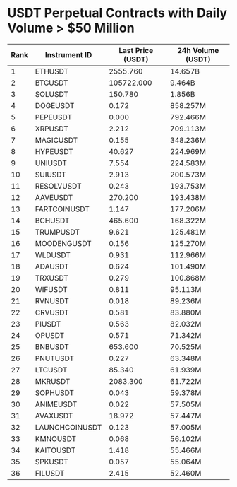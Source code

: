 # USDT Perpetual Contracts with Daily Volume > $50 Million

| Rank | Instrument ID | Last Price (USDT) | 24h Volume (USDT) |
|------|---------------|-------------------|-------------------|
| 1 | ETHUSDT | 2555.760 | 14.657B |
| 2 | BTCUSDT | 105722.000 | 9.464B |
| 3 | SOLUSDT | 150.780 | 1.856B |
| 4 | DOGEUSDT | 0.172 | 858.257M |
| 5 | PEPEUSDT | 0.000 | 792.466M |
| 6 | XRPUSDT | 2.212 | 709.113M |
| 7 | MAGICUSDT | 0.155 | 348.236M |
| 8 | HYPEUSDT | 40.627 | 224.969M |
| 9 | UNIUSDT | 7.554 | 224.583M |
| 10 | SUIUSDT | 2.913 | 200.573M |
| 11 | RESOLVUSDT | 0.243 | 193.753M |
| 12 | AAVEUSDT | 270.200 | 193.438M |
| 13 | FARTCOINUSDT | 1.147 | 177.206M |
| 14 | BCHUSDT | 465.600 | 168.322M |
| 15 | TRUMPUSDT | 9.621 | 125.481M |
| 16 | MOODENGUSDT | 0.156 | 125.270M |
| 17 | WLDUSDT | 0.931 | 112.966M |
| 18 | ADAUSDT | 0.624 | 101.490M |
| 19 | TRXUSDT | 0.279 | 100.868M |
| 20 | WIFUSDT | 0.811 | 95.113M |
| 21 | RVNUSDT | 0.018 | 89.236M |
| 22 | CRVUSDT | 0.581 | 83.880M |
| 23 | PIUSDT | 0.563 | 82.032M |
| 24 | OPUSDT | 0.571 | 71.342M |
| 25 | BNBUSDT | 653.600 | 70.525M |
| 26 | PNUTUSDT | 0.227 | 63.348M |
| 27 | LTCUSDT | 85.340 | 61.939M |
| 28 | MKRUSDT | 2083.300 | 61.722M |
| 29 | SOPHUSDT | 0.043 | 59.378M |
| 30 | ANIMEUSDT | 0.022 | 57.505M |
| 31 | AVAXUSDT | 18.972 | 57.447M |
| 32 | LAUNCHCOINUSDT | 0.123 | 57.005M |
| 33 | KMNOUSDT | 0.068 | 56.102M |
| 34 | KAITOUSDT | 1.418 | 55.466M |
| 35 | SPKUSDT | 0.057 | 55.064M |
| 36 | FILUSDT | 2.415 | 52.460M |
